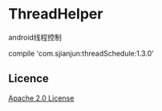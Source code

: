 # ThreadHelper
android线程控制

compile 'com.sjianjun:threadSchedule:1.3.0'
## Licence
 [Apache 2.0 License](http://www.apache.org/licenses/LICENSE-2.0.html)
